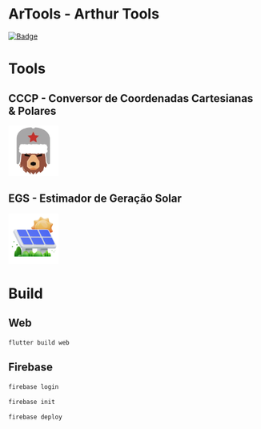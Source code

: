 # ArTools - Arthur Tools

<a href="LICENSE">![Badge](https://img.shields.io/badge/license-AÇAÍWARE-purple?style=for-the-badge)</a>

# Tools

## CCCP - Conversor de Coordenadas Cartesianas & Polares

<img src="./assets/images/logos/CCCP.png" height="100">

## EGS - Estimador de Geração Solar

<img src="./assets/images/logos/EGS.png" height="100">

# Build

## Web
```
flutter build web
```

## Firebase
```
firebase login
```

```
firebase init
```

```
firebase deploy
```